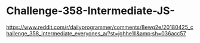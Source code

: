 # Challenge-358-Intermediate-JS-
https://www.reddit.com/r/dailyprogrammer/comments/8ewq2e/20180425_challenge_358_intermediate_everyones_a/?st=jghhe1ll&amp;sh=036acc57
